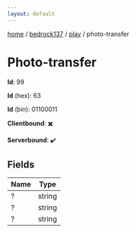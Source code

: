 ```yaml
---
layout: default
---
```


[home](/)  /  [bedrock137](/protocol/bedrock137)  /  [play](/protocol/bedrock137/play)  /  photo-transfer

# Photo-transfer

**Id**: 99

**Id** (hex): 63

**Id** (bin): 01100011

**Clientbound**: ✖️

**Serverbound**: ✔️

## Fields

Name | Type
---|---
? | string
? | string
? | string

